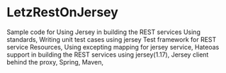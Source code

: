 # LetzRestOnJersey
Sample code for Using Jersey in building the REST services  Using standards,  Writing unit test cases using jersey Test framework for REST service Resources,  Using excepting mapping for jersey service,  Hateoas support in building the REST services using jersey(1.17),  Jersey client behind the proxy,  Spring,  Maven,
